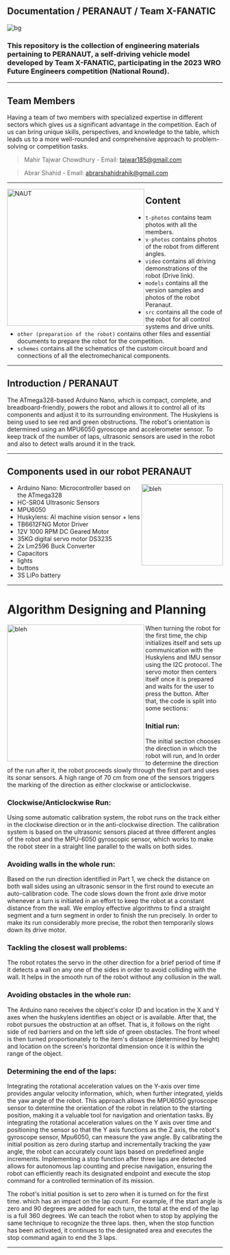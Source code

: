 Documentation / PERANAUT / Team X-FANATIC
----
![bg](https://github.com/tajwarTX/Team-X-FANATIC/assets/136412241/c95aff3c-2e0b-4215-9a15-3e1359191f65)

### This repository is the collection of engineering materials pertaining to PERANAUT, a self-driving vehicle model developed by Team X-FANATIC, participating in the 2023 WRO Future Engineers competition (National Round).
----


## Team Members
Having a team of two members with specialized expertise in different sectors which gives us a significant advantage in the competition. Each of us can bring unique skills, perspectives, and knowledge to the table, which leads us to a more well-rounded and comprehensive approach to problem-solving or competition tasks.
>Mahir Tajwar Chowdhury  - Email: <tajwar185@gmail.com>
 
>Abrar Shahid - Email: <abrarshahidrahik@gmail.com>

----
<img align="left" alt="NAUT" width="320" src="https://github.com/tajwarTX/Team-X-FANATIC/assets/136412241/1cde1d49-0fbf-4b64-91f9-fa90e38e641f">

## Content

* `t-photos` contains team photos with all the members.
* `v-photos` contains photos of the robot from different angles.
* `video` contains all driving demonstrations of the robot (Drive link).
* `models` contains all the version samples and photos of the robot Peranaut.
* `src` contains all the code of the robot for all control systems and drive units.
* `other (preparation of the robot)` contains other files and essential documents to prepare the robot for the competition.
* `schemes` contains all the schematics of the custom circuit board and connections of all the electromechanical components.

----
  ## Introduction / PERANAUT
 
The ATmega328-based Arduino Nano, which is compact, complete, and breadboard-friendly, powers the robot and allows it to control all of its components and adjust it to its surrounding environment. The Huskylens is being used to see red and green obstructions. The robot's orientation is determined using an MPU6050 gyroscope and accelerometer sensor.
To keep track of the number of laps, ultrasonic sensors are used in the robot and also to detect walls around it in the track.

----

## Components used in our robot PERANAUT

 <img align="right" alt="bleh" width="190" src="https://github.com/tajwarTX/Team-X-FANATIC/assets/136412241/44067f00-4899-4423-a721-315360c3bf8d">
 
+ Arduino Nano: Microcontroller based on the ATmega328
+ HC-SR04 Ultrasonic Sensors
+ MPU6050
+ Huskylens: AI machine vision sensor + lens
+ TB6612FNG Motor Driver
+ 12V 1000 RPM DC Geared Motor
+ 35KG digital servo motor DS3235
+ 2x Lm2596 Buck Converter
+ Capacitors
+ lights
+ buttons
+ 3S LiPo battery

----

# Algorithm Designing and Planning

<img align="left" alt="bleh" width="320" src="https://github.com/tajwarTX/Team-X-FANATIC/assets/136412241/ddb884cf-7552-42e9-a2c7-e40c87bbc3fd">


When turning the robot for the first time, the chip initializes itself and sets up communication with the Huskylens and IMU sensor using the I2C protocol. The servo motor then centers itself once it is prepared and waits for the user to press the button. After that, the code is split into some sections:

### Initial run:

The initial section chooses the direction in which the robot will run, and In order to determine the direction of the run after it, the robot proceeds slowly through the first part and uses its sonar sensors. A high range of 70 cm from one of the sensors triggers the marking of the direction as either clockwise or anticlockwise.

### Clockwise/Anticlockwise Run:
Using some automatic calibration system, the robot runs on the track either in the clockwise direction or in the anti-clockwise direction. The calibration system is based on the ultrasonic sensors placed at three different angles of the robot and the MPU-6050 gyroscopic sensor, which works to make the robot steer in a straight line parallel to the walls on both sides.

### Avoiding walls in the whole run:

Based on the run direction identified in Part 1, we check the distance on both wall sides using an ultrasonic sensor in the first round to execute an auto-calibration code. The code slows down the front axle drive motor whenever a turn is initiated in an effort to keep the robot at a constant distance from the wall.
We employ effective algorithms to find a straight segment and a turn segment in order to finish the run precisely. In order to make its run considerably more precise, the robot then temporarily slows down its drive motor.

### Tackling the closest wall problems:

The robot rotates the servo in the other direction for a brief period of time if it detects a wall on any one of the sides in order to avoid colliding with the wall. It helps in the smooth run of the robot without any collusion in the wall.

### Avoiding obstacles in the whole run:

The Arduino nano receives the object's color ID and location in the X and Y axes when the huskylens identifies an object or is available. After that, the robot pursues the obstruction at an offset. That is, it follows on the right side of red barriers and on the left side of green obstacles. The front wheel is then turned proportionately to the item's distance (determined by height) and location on the screen's horizontal dimension once it is within the range of the object.

### Determining the end of the laps:

Integrating the rotational acceleration values on the Y-axis over time provides angular velocity information, which, when further integrated, yields the yaw angle of the robot. This approach allows the MPU6050 gyroscope sensor to determine the orientation of the robot in relation to the starting position, making it a valuable tool for navigation and orientation tasks. By integrating the rotational acceleration values on the Y axis over time and positioning the sensor so that the Y axis functions as the Z axis, the robot's gyroscope sensor, Mpu6050, can measure the yaw angle. By calibrating the initial position as zero during startup and incrementally tracking the yaw angle, the robot can accurately count laps based on predefined angle increments. Implementing a stop function after three laps are detected allows for autonomous lap counting and precise navigation, ensuring the robot can efficiently reach its designated endpoint and execute the stop command for a controlled termination of its mission.


The robot's initial position is set to zero when it is turned on for the first time. which has an impact on the lap count. For example, if the start angle is zero and 90 degrees are added for each turn, the total at the end of the lap is a full 360 degrees. We can teach the robot when to stop by applying the same technique to recognize the three laps. then, when the stop function has been activated, it continues to the designated area and executes the stop command again to end the 3 laps.

----

